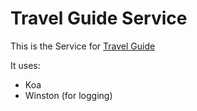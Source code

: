 # Travel Guide Service

This is the Service for [Travel Guide](https://github.com/dannypk/travel-guide)

It uses:
* Koa
* Winston (for logging)
